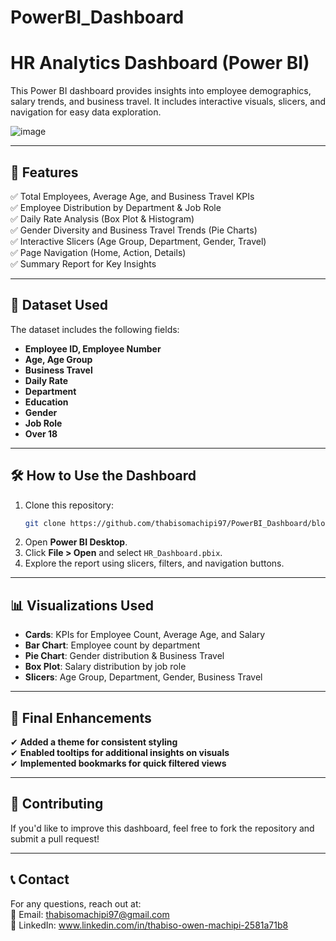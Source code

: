 # PowerBI_Dashboard

# HR Analytics Dashboard (Power BI)

This Power BI dashboard provides insights into employee demographics, salary trends, and business travel. It includes interactive visuals, slicers, and navigation for easy data exploration.


![image](https://github.com/user-attachments/assets/859bc4bd-ed1c-4ae8-b4e9-aefd965cf5f7)

---

## 📌 Features
✅ Total Employees, Average Age, and Business Travel KPIs  
✅ Employee Distribution by Department & Job Role  
✅ Daily Rate Analysis (Box Plot & Histogram)  
✅ Gender Diversity and Business Travel Trends (Pie Charts)  
✅ Interactive Slicers (Age Group, Department, Gender, Travel)  
✅ Page Navigation (Home, Action, Details)  
✅ Summary Report for Key Insights  

---

## 📂 Dataset Used
The dataset includes the following fields:
- **Employee ID, Employee Number**
- **Age, Age Group**
- **Business Travel**
- **Daily Rate**
- **Department**
- **Education**
- **Gender**
- **Job Role**
- **Over 18**

---

## 🛠 How to Use the Dashboard
1. Clone this repository:
   ```bash
   git clone https://github.com/thabisomachipi97/PowerBI_Dashboard/blob/main/Machipi_dashboard.pbix
   ```
2. Open **Power BI Desktop**.
3. Click **File > Open** and select `HR_Dashboard.pbix`.
4. Explore the report using slicers, filters, and navigation buttons.

---

## 📊 Visualizations Used
- **Cards**: KPIs for Employee Count, Average Age, and Salary  
- **Bar Chart**: Employee count by department  
- **Pie Chart**: Gender distribution & Business Travel  
- **Box Plot**: Salary distribution by job role  
- **Slicers**: Age Group, Department, Gender, Business Travel   

---

## 🚀 Final Enhancements
✔ **Added a theme for consistent styling**   
✔ **Enabled tooltips for additional insights on visuals**  
✔ **Implemented bookmarks for quick filtered views**  

---

## 🤝 Contributing
If you'd like to improve this dashboard, feel free to fork the repository and submit a pull request!

---

## 📞 Contact
For any questions, reach out at:  
📧 Email: thabisomachipi97@gmail.com  
🔗 LinkedIn: www.linkedin.com/in/thabiso-owen-machipi-2581a71b8

